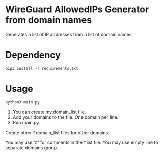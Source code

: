 # WireGuard AllowedIPs Generator from domain names

Generates a list of IP addresses from a list of domain names.

# Dependency

    pip3 install -r requirements.txt

# Usage

    python3 main.py

1. You can create my.domain_list file.
2. Add your domains to the file. One domain per line.
3. Run main.py.

Create other *.domain_list files for other domains.

You may use '#' for comments in the *.list file.
You may use empty line to separate domains group. 
